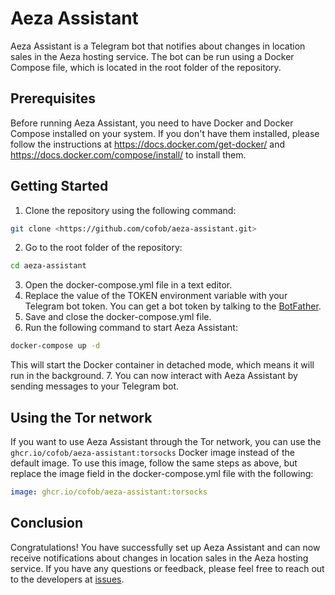# Aeza Assistant

Aeza Assistant is a Telegram bot that notifies about changes in location sales in the Aeza hosting service. The bot can be run using a Docker Compose file, which is located in the root folder of the repository.

## Prerequisites

Before running Aeza Assistant, you need to have Docker and Docker Compose installed on your system. If you don't have them installed, please follow the instructions at <https://docs.docker.com/get-docker/> and <https://docs.docker.com/compose/install/> to install them.

## Getting Started

1. Clone the repository using the following command:

  ```bash
  git clone <https://github.com/cofob/aeza-assistant.git>
  ```

2. Go to the root folder of the repository:

  ```bash
  cd aeza-assistant
  ```

3. Open the docker-compose.yml file in a text editor.
4. Replace the value of the TOKEN environment variable with your Telegram bot token. You can get a bot token by talking to the [BotFather](https://t.me/BotFather).
5. Save and close the docker-compose.yml file.
6. Run the following command to start Aeza Assistant:

  ```bash
  docker-compose up -d
  ```

  This will start the Docker container in detached mode, which means it will run in the background.
7. You can now interact with Aeza Assistant by sending messages to your Telegram bot.

## Using the Tor network

If you want to use Aeza Assistant through the Tor network, you can use the `ghcr.io/cofob/aeza-assistant:torsocks` Docker image instead of the default image. To use this image, follow the same steps as above, but replace the image field in the docker-compose.yml file with the following:

```yaml
image: ghcr.io/cofob/aeza-assistant:torsocks
```

## Conclusion

Congratulations! You have successfully set up Aeza Assistant and can now receive notifications about changes in location sales in the Aeza hosting service. If you have any questions or feedback, please feel free to reach out to the developers at [issues](https://github.com/cofob/aeza-assistant/issues).
